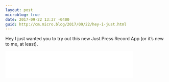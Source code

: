 ```yaml
---
layout: post
microblog: true
date: 2017-09-22 13:37 -0400
guid: http://cm.micro.blog/2017/09/22/hey-i-just.html
---
```

Hey I just wanted you to try out this new Just Press Record App (or it’s new to me, at least).

<iframe src='[spoken.co/t/2572205...](https://spoken.co/t/2572205/embed') frameborder='0' width='100%' height='84' style='max-width:400px;'></iframe>
